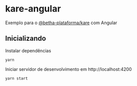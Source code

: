 # kare-angular

Exemplo para o [@betha-plataforma/kare](https://github.com/betha-plataforma/kare) com Angular

## Inicializando

Instalar dependências

```
yarn
```

Iniciar servidor de desenvolvimento em http://localhost:4200

```
yarn start
```
